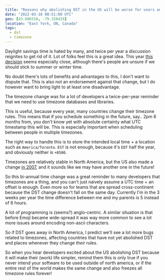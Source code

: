 ```yaml
---
title: "Reasons why abolishing DST in the US will be worse for users and developers"
date: "2022-03-18 08:51:00 UTC"
geo: [43.686510, -79.328419]
location: "East York, ON, Canada"
tags:
  - dst
  - timezone
---
```


Daylight savings time is hated by many, and twice per year a discussion
reignites to get rid of it. Lot of folks feel this is a great idea. This year
[this decision][1] seems especially close, although there's people are unsure
if we should stick to summer or winter time.

No doubt there's lots of benefits and advantages to this, I don't want to
dispute that. This is also not an endorsement against that change, but I do
however want to bring light to at least one disadvantage.

The timezone change was for a lot of developers a twice-per-year reminder
that we need to use timezone databases and libraries.

This is useful, because every year, many countries change their timezone
rules. This means that if you schedule something in the future, say.. 2pm 6
months from, you don't know yet with absolute certainty what UTC timestamp
this will be. This is especially important when scheduling between people
in multiple timezones.

The right way to handle this is to store the intended local time + a location
such as `America/Toronto`. `EST` is not enough, because it's `EDT` half the
year, and obviously neither is `+0500`.

Timezones are relatively stable in North America, but the US also made a
change [in 2007][2], and it sounds like we may have another one in the future!

So this bi-annual time change was a great reminder to many developers that
timezones are a thing, and you can't just naively assume a UTC time + an
offset is enough. Even more so for teams that are spread cross-continent
because the DST change doesn't fall on the same day. Currently I'm in the
3 weeks per year the time difference between me and my parents is 5 
instead of 6 hours.

A lot of programming is (seems?) anglo-centric. A similar situation is that
before Emoji became wide-spread it was way more common to see a lot more
issues around encoding non-ascii characters.

So if DST goes away in North America, I predict we'll see a lot more bugs
related to timezones, affecting countries that have not yet abolished
DST and places whenever they change *their* rules.

So when you hear developers excited about the US abolishing DST because it
will make their (work) life simpler, remind them this is only true if you
never intend your software to be used outside of north america, or if the
entire rest of the world makes the same change and also freezes all
timezone rules forever!

[1]: https://www.reuters.com/world/us/us-senate-approves-bill-that-would-make-daylight-savings-time-permanent-2023-2022-03-15/?utm_source=reddit.com
[2]: https://www.cnn.com/2007/EDUCATION/03/07/extra.daylight.saving/index.html
